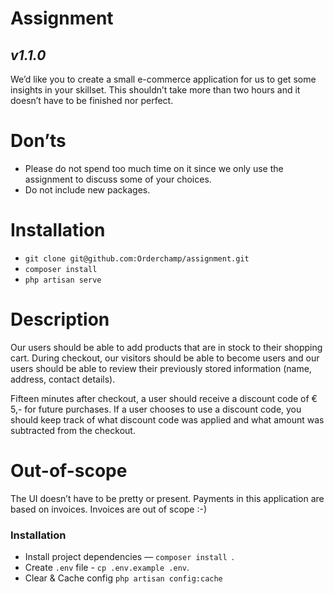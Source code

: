 # Assignment

## _v1.1.0_

We’d like you to create a small e-commerce application for us to get some insights in your skillset. This shouldn’t take more than two hours and it doesn’t have to be finished nor perfect.

# Don’ts

-   Please do not spend too much time on it since we only use the assignment to discuss some of your choices.
-   Do not include new packages.

# Installation

-   `git clone git@github.com:Orderchamp/assignment.git`
-   `composer install`
-   `php artisan serve`

# Description

Our users should be able to add products that are in stock to their shopping cart. During checkout, our visitors should be able to become users and our users should be able to review their previously stored information (name, address, contact details).

Fifteen minutes after checkout, a user should receive a discount code of € 5,- for future purchases. If a user chooses to use a discount code, you should keep track of what discount code was applied and what amount was subtracted from the checkout.

# Out-of-scope

The UI doesn’t have to be pretty or present. Payments in this application are based on invoices. Invoices are out of scope :-)

### Installation

-   Install project dependencies — `composer install `.
-   Create `.env` file - `cp .env.example .env`.
-   Clear & Cache config `php artisan config:cache`
